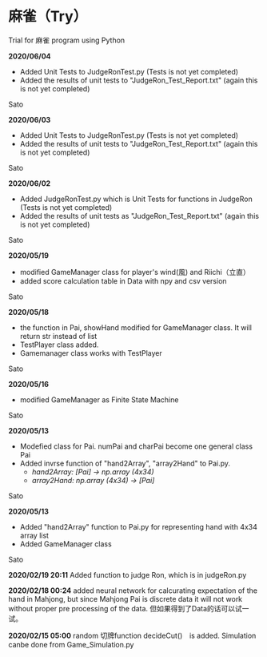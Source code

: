 # 麻雀（Try）
Trial for 麻雀 program using Python

**2020/06/04**
  * Added Unit Tests to JudgeRonTest.py (Tests is not yet completed)
  * Added the results of unit tests to "JudgeRon_Test_Report.txt" (again this is not yet completed)

Sato

**2020/06/03**
  * Added Unit Tests to JudgeRonTest.py (Tests is not yet completed)
  * Added the results of unit tests to "JudgeRon_Test_Report.txt" (again this is not yet completed)

Sato

**2020/06/02**
  * Added JudgeRonTest.py which is Unit Tests for functions in JudgeRon (Tests is not yet completed)
  * Added the results of unit tests as "JudgeRon_Test_Report.txt" (again this is not yet completed)

Sato

**2020/05/19**
 * modified GameManager class for player's wind(風) and Riichi（立直）
 * added score calculation table in Data with npy and csv version
 
Sato

**2020/05/18**
 * the function in Pai, showHand modified for GameManager class. It will return str instead of list
 * TestPlayer class added. 
 * Gamemanager class works with TestPlayer
 
Sato

**2020/05/16**
 * modified GameManager as Finite State Machine
 
Sato

**2020/05/13**
 * Modefied class for Pai. numPai and charPai become one general class Pai
 * Added invrse function of "hand2Array", "array2Hand" to Pai.py.
   * *hand2Array: [Pai] -> np.array (4x34)*
   * *array2Hand: np.array (4x34) -> [Pai]*

Sato

**2020/05/13**
  * Added "hand2Array" function to Pai.py for representing hand with 4x34 array list
  * Added GameManager class

Sato

**2020/02/19 20:11**
Added function to judge Ron, which is in judgeRon.py

**2020/02/18 00:24**
added neural network for calcurating expectation of the hand in Mahjong, but since Mahjong Pai is discrete data it will not work without proper pre processing of the data. 但如果得到了Data的话可以试一试。

**2020/02/15 05:00**
random 切牌function decideCut()　is added. Simulation canbe done from Game_Simulation.py
